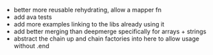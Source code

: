 - better more reusable rehydrating, allow a mapper fn
- add ava tests
- add more examples linking to the libs already using it
- add better merging than deepmerge specifically for arrays + strings
- abstract the chain up and chain factories into here to allow usage without .end
